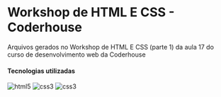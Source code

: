 # Workshop de HTML E CSS - Coderhouse
Arquivos gerados no Workshop de HTML E CSS (parte 1) da aula 17 do curso de desenvolvimento web da Coderhouse

#### Tecnologias utilizadas

<div style="display:inline_block">
  <img alt="html5" src="https://img.shields.io/badge/HTML5-E34F26?style=for-the-badge&logo=html5&logoColor=white"> 
  <img alt="css3" src="https://img.shields.io/badge/CSS3-1572B6?style=for-the-badge&logo=css3&logoColor=white">
  <img alt="css3" src="https://img.shields.io/badge/JavaScript-F7DF1E?style=for-the-badge&logo=javascript&logoColor=white">
</div>
